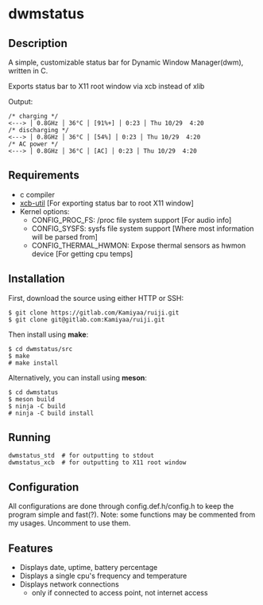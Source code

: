 # dwmstatus
## Description
A simple, customizable status bar for Dynamic Window Manager(dwm), written in C.

Exports status bar to X11 root window via xcb instead of xlib

Output:
```
/* charging */
<---> │ 0.8GHz │ 36°C │ [91%+] │ 0:23 │ Thu 10/29  4:20
/* discharging */
<---> │ 0.8GHz │ 36°C │ [54%] │ 0:23 │ Thu 10/29  4:20
/* AC power */
<---> │ 0.8GHz │ 36°C │ [AC] │ 0:23 │ Thu 10/29  4:20
```

## Requirements
 - c compiler
 - [xcb-util](https://xcb.freedesktop.org/) [For exporting status bar to root X11 window]
 - Kernel options:
    - CONFIG_PROC_FS: /proc file system support [For audio info]
   - CONFIG_SYSFS: sysfs file system support [Where most information will be parsed from]
   - CONFIG_THERMAL_HWMON: Expose thermal sensors as hwmon device [For getting cpu temps]

## Installation
First, download the source using either HTTP or SSH:
```
$ git clone https://gitlab.com/Kamiyaa/ruiji.git
$ git clone git@gitlab.com:Kamiyaa/ruiji.git
```
Then install using **make**:
```
$ cd dwmstatus/src
$ make
# make install
```
Alternatively, you can install using **meson**:
```
$ cd dwmstatus
$ meson build
$ ninja -C build
# ninja -C build install
```

## Running
```
dwmstatus_std  # for outputting to stdout
dwmstatus_xcb  # for outputting to X11 root window
```

## Configuration
All configurations are done through config.def.h/config.h
to keep the program simple and fast(?).
Note: some functions may be commented from my usages.
Uncomment to use them.

## Features
 - Displays date, uptime, battery percentage
 - Displays a single cpu's frequency and temperature
 - Displays network connections
   - only if connected to access point, not internet access
